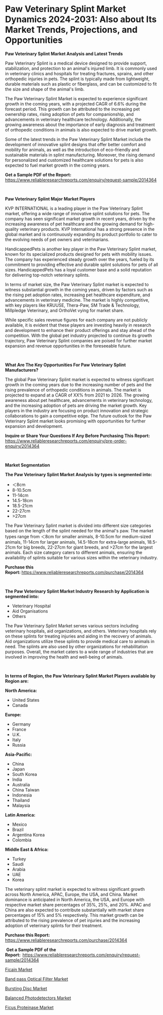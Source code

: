 <p><h1>Paw Veterinary Splint Market Dynamics 2024-2031: Also about Its Market Trends, Projections, and Opportunities</h1></p><p><strong>Paw Veterinary Splint Market Analysis and Latest Trends</strong></p>
<p><p>Paw Veterinary Splint is a medical device designed to provide support, stabilization, and protection to an animal's injured limb. It is commonly used in veterinary clinics and hospitals for treating fractures, sprains, and other orthopedic injuries in pets. The splint is typically made from lightweight, durable materials such as plastic or fiberglass, and can be customized to fit the size and shape of the animal's limb.</p><p>The Paw Veterinary Splint Market is expected to experience significant growth in the coming years, with a projected CAGR of 6.6% during the forecast period. This growth can be attributed to the increasing pet ownership rates, rising adoption of pets for companionship, and advancements in veterinary healthcare technology. Additionally, the growing awareness about the importance of early diagnosis and treatment of orthopedic conditions in animals is also expected to drive market growth.</p><p>Some of the latest trends in the Paw Veterinary Splint Market include the development of innovative splint designs that offer better comfort and mobility for animals, as well as the introduction of eco-friendly and sustainable materials in splint manufacturing. Moreover, the rising demand for personalized and customized healthcare solutions for pets is also expected to fuel market growth in the coming years.</p></p>
<p><strong>Get a Sample PDF of the Report:&nbsp;</strong> <a href="https://www.reliableresearchreports.com/enquiry/request-sample/2014364">https://www.reliableresearchreports.com/enquiry/request-sample/2014364</a></p>
<p>&nbsp;</p>
<p><strong>Paw Veterinary Splint Major Market Players</strong></p>
<p><p>KVP INTERNATIONAL is a leading player in the Paw Veterinary Splint market, offering a wide range of innovative splint solutions for pets. The company has seen significant market growth in recent years, driven by the increasing awareness of pet healthcare and the growing demand for high-quality veterinary products. KVP International has a strong presence in the global market and is continuously expanding its product portfolio to cater to the evolving needs of pet owners and veterinarians.</p><p>HandicappedPets is another key player in the Paw Veterinary Splint market, known for its specialized products designed for pets with mobility issues. The company has experienced steady growth over the years, fueled by its commitment to providing effective and durable splint solutions for pets of all sizes. HandicappedPets has a loyal customer base and a solid reputation for delivering top-notch veterinary splints.</p><p>In terms of market size, the Paw Veterinary Splint market is expected to witness substantial growth in the coming years, driven by factors such as the rising pet adoption rates, increasing pet healthcare expenditure, and advancements in veterinary medicine. The market is highly competitive, with key players like KRUUSE, Thera-Paw, SM Trade & Technology, Millpledge Veterinary, and OrthoVet vying for market share.</p><p>While specific sales revenue figures for each company are not publicly available, it is evident that these players are investing heavily in research and development to enhance their product offerings and stay ahead of the competition. With the global pet industry projected to continue its growth trajectory, Paw Veterinary Splint companies are poised for further market expansion and revenue opportunities in the foreseeable future.</p></p>
<p>&nbsp;</p>
<p><strong>What Are The Key Opportunities For Paw Veterinary Splint Manufacturers?</strong></p>
<p><p>The global Paw Veterinary Splint market is expected to witness significant growth in the coming years due to the increasing number of pets and the rising prevalence of orthopedic conditions in animals. The market is projected to expand at a CAGR of XX% from 2021 to 2026. The growing awareness about pet healthcare, advancements in veterinary technology, and the increasing adoption of pets are driving the market growth. Key players in the industry are focusing on product innovation and strategic collaborations to gain a competitive edge. The future outlook for the Paw Veterinary Splint market looks promising with opportunities for further expansion and development.</p></p>
<p><strong>Inquire or Share Your Questions If Any Before Purchasing This Report:</strong> <a href="https://www.reliableresearchreports.com/enquiry/pre-order-enquiry/2014364">https://www.reliableresearchreports.com/enquiry/pre-order-enquiry/2014364</a></p>
<p>&nbsp;</p>
<p><strong>Market Segmentation</strong></p>
<p><strong>The Paw Veterinary Splint Market Analysis by types is segmented into:</strong></p>
<p><ul><li>＜8cm</li><li>8-10.5cm</li><li>11-14cm</li><li>14.5-18cm</li><li>18.5-21cm</li><li>22-27cm</li><li>>27cm</li></ul></p>
<p><p>The Paw Veterinary Splint market is divided into different size categories based on the length of the splint needed for the animal's paw. The market types range from ＜8cm for smaller animals, 8-10.5cm for medium-sized animals, 11-14cm for larger animals, 14.5-18cm for extra-large animals, 18.5-21cm for big breeds, 22-27cm for giant breeds, and >27cm for the largest animals. Each size category caters to different animals, ensuring the availability of splints suitable for various sizes within the veterinary industry.</p></p>
<p><strong>Purchase this Report:&nbsp;</strong><a href="https://www.reliableresearchreports.com/purchase/2014364">https://www.reliableresearchreports.com/purchase/2014364</a></p>
<p>&nbsp;</p>
<p><strong>The Paw Veterinary Splint Market Industry Research by Application is segmented into:</strong></p>
<p><ul><li>Veterinary Hospital</li><li>Aid Organisations</li><li>Others</li></ul></p>
<p><p>The Paw Veterinary Splint Market serves various sectors including veterinary hospitals, aid organizations, and others. Veterinary hospitals rely on these splints for treating injuries and aiding in the recovery of animals. Aid organizations utilize these splints to provide medical care to animals in need. The splints are also used by other organizations for rehabilitation purposes. Overall, the market caters to a wide range of industries that are involved in improving the health and well-being of animals.</p></p>
<p>&nbsp;</p>
<p><strong>In terms of Region, the Paw Veterinary Splint Market Players available by Region are:</strong></p>
<p>
    <p> <strong> North America: </strong>
        <ul>
            <li>United States</li>
            <li>Canada</li>
        </ul>
        </p> 
    <p> <strong> Europe: </strong>
        <ul>
            <li>Germany</li>
            <li>France</li>
            <li>U.K.</li>
            <li>Italy</li>
            <li>Russia</li>
        </ul>
        </p> 
    <p> <strong> Asia-Pacific: </strong>
        <ul>
            <li>China</li>
            <li>Japan</li>
            <li>South Korea</li>
            <li>India</li>
            <li>Australia</li>
            <li>China Taiwan</li>
            <li>Indonesia</li>
            <li>Thailand</li>
            <li>Malaysia</li>
        </ul>
        </p> 
    <p> <strong> Latin America: </strong>
        <ul>
            <li>Mexico</li>
            <li>Brazil</li>
            <li>Argentina Korea</li>
            <li>Colombia</li>
        </ul>
        </p> 
    <p> <strong> Middle East & Africa: </strong>
        <ul>
            <li>Turkey</li>
            <li>Saudi</li>
            <li>Arabia</li>
            <li>UAE</li>
            <li>Korea</li>
        </ul>
    </p>
    </p>
<p><p>The veterinary splint market is expected to witness significant growth across North America, APAC, Europe, the USA, and China. Market dominance is anticipated in North America, the USA, and Europe with respective market share percentages of 35%, 25%, and 20%. APAC and China are also expected to contribute substantially with market share percentages of 15% and 5% respectively. This market growth can be attributed to the rising prevalence of pet injuries and the increasing adoption of veterinary splints for their treatment.</p></p>
<p><strong>Purchase this Report: </strong><a href="https://www.reliableresearchreports.com/purchase/2014364">https://www.reliableresearchreports.com/purchase/2014364</a></p>
<p>&nbsp;<strong>Get a Sample PDF of the Report:&nbsp;&nbsp;</strong><a href="https://www.reliableresearchreports.com/enquiry/request-sample/2014364">https://www.reliableresearchreports.com/enquiry/request-sample/2014364</a></p>
<p><strong></strong></p>
<p><p><a href="https://sore-arch-6db.notion.site/Ficain-Market-Size-and-Examines-its-Market-Scope-with-a-Primary-Focus-on-Growth-Opportunities-and-5fbaa0a8f28f4f8590b266a8a2710a1e">Ficain Market</a></p><p><a href="https://view.publitas.com/reportprime-1/band-pass-optical-filter-market-with-the-goal-of-estimating-the-market-size-and-future-growth-potential-of-various-market-segments-based-on-component-applications-end-user-and-region/">Band pass Optical Filter Market</a></p><p><a href="https://confirmed-shield-e13.notion.site/Bursting-Disc-Market-Furnish-Information-about-Market-Size-Market-Share-Market-Dynamics-and-Proje-8803f271f79f4bba98958ab21bbebf5f">Bursting Disc Market</a></p><p><a href="https://view.publitas.com/reportprime-1/balanced-photodetectors-market-size-share-trends-analysis-report-by-application-regional-outlook-competitive-strategies-and-segment-forecasts-2024-2031/">Balanced Photodetectors Market</a></p><p><a href="https://funky-papaya-cf4.notion.site/Ficus-Proteinase-Market-Research-Report-Provides-Critical-Insights-that-can-help-Shape-Business-Deve-14e1f4b8a06b47fdababa661568d41c8">Ficus Proteinase Market</a></p></p>